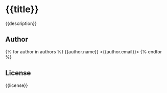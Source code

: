 # {{title}}

{{description}}

## Author

{% for author in authors %}
{{author.name}} <{{author.email}}>
{% endfor %}

## License

{{license}}
